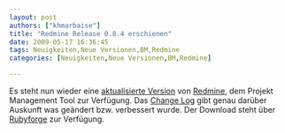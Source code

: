 ```yaml
---
layout: post
authors: ["khmarbaise"]
title: "Redmine Release 0.8.4 erschienen"
date: 2009-05-17 16:36:45
tags: Neuigkeiten,Neue Versionen,BM,Redmine
categories: [Neuigkeiten,Neue Versionen,BM,Redmine]

---
```

Es steht nun wieder eine <a href="http://www.redmine.org/news/26">aktualisierte Version</a> von <a href="http://www.redmine.org">Redmine</a>, dem Projekt Management Tool zur Verfügung. Das <a href="http://www.redmine.org/versions/show/10">Change Log</a> gibt genau darüber Auskunft was geändert bzw. verbessert wurde.  Der Download steht über <a href="http://rubyforge.org/frs/?group_id=1850">Rubyforge</a> zur Verfügung.
